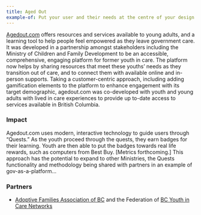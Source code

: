 ```yaml
---
title: Aged Out
example-of: Put your user and their needs at the centre of your design
---
```


[Agedout.com](https://agedout.com) offers resources and services available to young adults, and a learning tool to help people feel empowered as they leave government care. It was developed in a partnership amongst stakeholders including the Ministry of Children and Family Development to be an accessible, comprehensive, engaging platform for former youth in care. The platform now helps by sharing resources that meet these youths’ needs as they transition out of care, and to connect them with available online and in-person supports. Taking a customer-centric approach, including adding gamification elements to the platform to enhance engagement with its target demographic, agedout.com was co-developed with youth and young adults with lived in care experiences to provide up to-date access to services available in British Columbia.

### Impact

Agedout.com uses modern, interactive technology to guide users through “Quests.” As the youth proceed through the quests, they earn badges for their learning. Youth are then able to put the badges towards real life rewards, such as computers from Best Buy. \[Metrics forthcoming.\] This approach has the potential to expand to other Ministries, the Quests functionality and methodology being shared with partners in an example of gov-as-a-platform...

### Partners

* [Adoptive Families Association of BC](https://www.bcadoption.com/) and the Federation of [BC Youth in Care Networks](http://fbcyicn.ca/)
